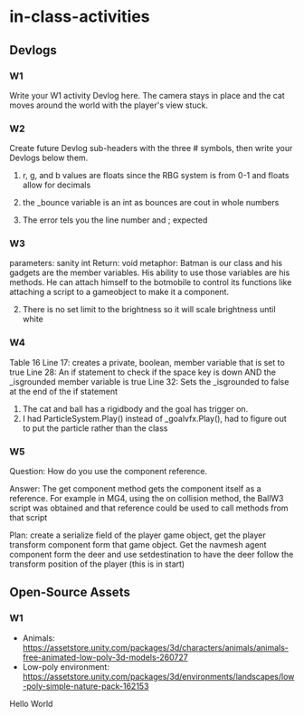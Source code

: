 # in-class-activities
## Devlogs
### W1
Write your W1 activity Devlog here.
The camera stays in place and the cat moves around the world with the player's view stuck.
### W2
Create future Devlog sub-headers with the three # symbols, then write your Devlogs below them.

1. r, g, and b values are floats since the RBG system is from 0-1 and floats allow for decimals

2. the _bounce variable is an int as bounces are cout in whole numbers

3. The error tels you the line number and ; expected

### W3

parameters: sanity int
Return: void
metaphor: Batman is our class and his gadgets are the member variables. His ability to use those variables are his methods. He can attach himself to the
botmobile to control its functions like attaching a script to a gameobject to make it a component.

2. There is no set limit to the brightness so it will scale brightness until white

### W4
Table 16
Line 17: creates a private, boolean, member variable that is set to true
Line 28: An if statement to check if the space key is down AND the _isgrounded member variable is true
Line 32: Sets the _isgrounded to false at the end of the if statement

1. The cat and ball has a rigidbody and the goal has trigger on.
2. I had ParticleSystem.Play() instead of _goalvfx.Play(), had to figure out to put the particle rather than the class

### W5
Question: How do you use the component reference.

Answer: The get component method gets the component itself as a reference. For example in MG4, using the on collision method, the BallW3 script was obtained 
and that reference could be used to call methods from that script

Plan: create a serialize field of the player game object, get the player transform component form that game object. 
Get the navmesh agent component form the deer and use setdestination to have the deer follow the transform position of the player (this is in start)


## Open-Source Assets
### W1
- Animals: https://assetstore.unity.com/packages/3d/characters/animals/animals-free-animated-low-poly-3d-models-260727 
- Low-poly environment: https://assetstore.unity.com/packages/3d/environments/landscapes/low-poly-simple-nature-pack-162153 

Hello World